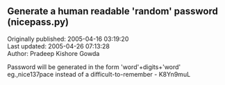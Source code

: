 ## Generate a human readable 'random' password (nicepass.py)  
Originally published: 2005-04-16 03:19:20  
Last updated: 2005-04-26 07:13:28  
Author: Pradeep Kishore Gowda  
  
Password  will be generated in the form 'word'+digits+'word'  eg.,nice137pace
instead of  a difficult-to-remember - K8Yn9muL